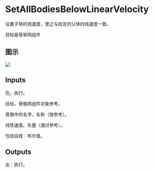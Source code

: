 # SetAllBodiesBelowLinearVelocity

设置子体的线速度，使之与给定的父体的线速度一致。

目标是骨架网组件

## 图示

![]($-20221218-20281814.png)

## Inputs

在。执行。

目标。骨骼网组件对象参考。

骨骼中的名字。名称（按参考）。

线性速度。矢量（通过参考）。

包括自我：布尔值。  

## Outputs

出：执行。
